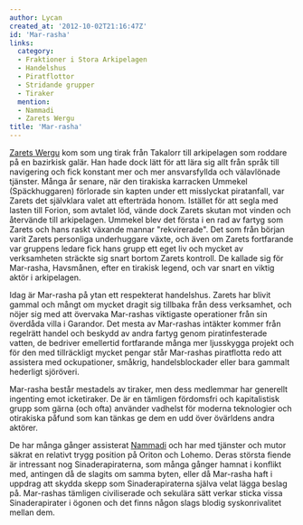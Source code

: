```yaml
---
author: Lycan
created_at: '2012-10-02T21:16:47Z'
id: 'Mar-rasha'
links:
  category:
  - Fraktioner i Stora Arkipelagen
  - Handelshus
  - Piratflottor
  - Stridande grupper
  - Tiraker
  mention:
  - Nammadi
  - Zarets Wergu
title: 'Mar-rasha'
---
```


[Zarets Wergu] kom som ung tirak från Takalorr till arkipelagen som roddare på en bazirkisk galär.
Han hade dock lätt för att lära sig allt från språk till navigering och fick konstant mer och mer
ansvarsfyllda och välavlönade tjänster. Många år senare, när den tirakiska karracken Ummekel
(Späckhuggaren) förlorade sin kapten under ett misslyckat piratanfall, var Zarets det självklara
valet att efterträda honom. Istället för att segla med lasten till Forion, som avtalet löd, vände
dock Zarets skutan mot vinden och återvände till arkipelagen. Ummekel blev det första i en rad av
fartyg som Zarets och hans raskt växande mannar "rekvirerade". Det som från början varit Zarets
personliga underhuggare växte, och även om Zarets fortfarande var gruppens ledare fick hans grupp
ett eget liv och mycket av verksamheten sträckte sig snart bortom Zarets kontroll. De kallade sig
för Mar-rasha, Havsmånen, efter en tirakisk legend, och var snart en viktig aktör i arkipelagen.

Idag är Mar-rasha på ytan ett respekterat handelshus. Zarets har blivit gammal och mångt om mycket
dragit sig tillbaka från dess verksamhet, och nöjer sig med att övervaka Mar-rashas viktigaste
operationer från sin överdåda villa i Garandor. Det mesta av Mar-rashas intäkter kommer från
regelrätt handel och beskydd av andra fartyg genom piratinfesterade vatten, de bedriver emellertid
fortfarande många mer ljusskygga projekt och för den med tillräckligt mycket pengar står Mar-rashas
piratflotta redo att assistera med ockupationer, småkrig, handelsblockader eller bara gammalt
hederligt sjöröveri.

Mar-rasha består mestadels av tiraker, men dess medlemmar har generellt ingenting emot icketiraker.
De är en tämligen fördomsfri och kapitalistisk grupp som gärna (och ofta) använder vadhelst för
moderna teknologier och otirakiska påfund som kan tänkas ge dem en udd över övärldens andra aktörer.

De har många gånger assisterat [Nammadi] och har med tjänster och mutor säkrat en relativt trygg
position på Oriton och Lohemo. Deras största fiende är intressant nog Sinaderapiraterna, som många
gånger hamnat i konflikt med, antingen då de slagits om samma byten, eller då Mar-rasha haft i
uppdrag att skydda skepp som Sinaderapiraterna själva velat lägga beslag på. Mar-rashas tämligen
civiliserade och sekulära sätt verkar sticka vissa Sinaderapirater i ögonen och det finns någon
slags blodig syskonrivalitet mellan dem.

  [Zarets Wergu]: Zarets_Wergu
  [Nammadi]: Nammadi